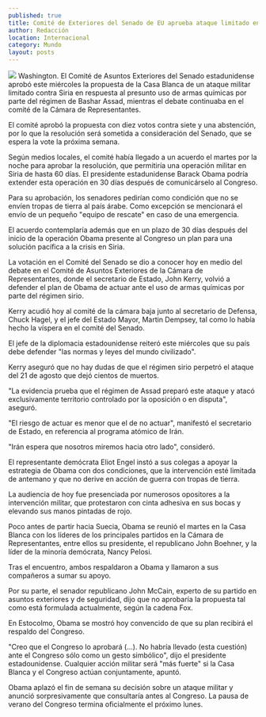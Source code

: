 ```yaml
---
published: true
title: Comité de Exteriores del Senado de EU aprueba ataque limitado en Siria
author: Redacción
location: Internacional
category: Mundo
layout: posts
---
```


![](http://i.imgur.com/1AzM1Yym.jpg)
Washington. El Comité de Asuntos Exteriores del Senado estadunidense aprobó este miércoles la propuesta de la Casa Blanca de un ataque militar limitado contra Siria en respuesta al presunto uso de armas químicas por parte del régimen de Bashar Assad, mientras el debate continuaba en el comité de la Cámara de Representantes.

El comité aprobó la propuesta con diez votos contra siete y una abstención, por lo que la resolución será sometida a consideración del Senado, que se espera la vote la próxima semana.

Según medios locales, el comité había llegado a un acuerdo el martes por la noche para aprobar la resolución, que permitiría una operación militar en Siria de hasta 60 días. El presidente estadunidense Barack Obama podría extender esta operación en 30 días después de comunicárselo al Congreso.

Para su aprobación, los senadores pedirían como condición que no se envíen tropas de tierra al país árabe. Como excepción se mencionará el envío de un pequeño "equipo de rescate" en caso de una emergencia.

El acuerdo contemplaría además que en un plazo de 30 días después del inicio de la operación Obama presente al Congreso un plan para una solución pacífica a la crisis en Siria.

La votación en el Comité del Senado se dio a conocer hoy en medio del debate en el Comité de Asuntos Exteriores de la Cámara de Representantes, donde el secretario de Estado, John Kerry, volvió a defender el plan de Obama de actuar ante el uso de armas químicas por parte del régimen sirio.

Kerry acudió hoy al comité de la cámara baja junto al secretario de Defensa, Chuck Hagel, y el jefe del Estado Mayor, Martin Dempsey, tal como lo había hecho la víspera en el comité del Senado.

El jefe de la diplomacia estadounidense reiteró este miércoles que su país debe defender "las normas y leyes del mundo civilizado".

Kerry aseguró que no hay dudas de que el régimen sirio perpetró el ataque del 21 de agosto que dejó cientos de muertos.

"La evidencia prueba que el régimen de Assad preparó este ataque y atacó exclusivamente territorio controlado por la oposición o en disputa", aseguró.

"El riesgo de actuar es menor que el de no actuar", manifestó el secretario de Estado, en referencia al programa atómico de Irán.

"Irán espera que nosotros miremos hacia otro lado", consideró.

El representante demócrata Eliot Engel instó a sus colegas a apoyar la estrategia de Obama con dos condiciones, que la intervención esté limitada de antemano y que no derive en acción de guerra con tropas de tierra.

La audiencia de hoy fue presenciada por numerosos opositores a la intervención militar, que protestaron con cinta adhesiva en sus bocas y elevando sus manos pintadas de rojo.

Poco antes de partir hacia Suecia, Obama se reunió el martes en la Casa Blanca con los líderes de los principales partidos en la Cámara de Representantes, entre ellos su presidente, el republicano John Boehner, y la líder de la minoría demócrata, Nancy Pelosi.

Tras el encuentro, ambos respaldaron a Obama y llamaron a sus compañeros a sumar su apoyo.

Por su parte, el senador republicano John McCain, experto de su partido en asuntos exteriores y de seguridad, dijo que no aprobaría la propuesta tal como está formulada actualmente, según la cadena Fox.

En Estocolmo, Obama se mostró hoy convencido de que su plan recibirá el respaldo del Congreso.

"Creo que el Congreso lo aprobará (...). No habría llevado (esta cuestión) ante el Congreso sólo como un gesto simbólico", dijo el presidente estadounidense. Cualquier acción militar será "más fuerte" si la Casa Blanca y el Congreso actúan conjuntamente, apuntó.

Obama aplazó el fin de semana su decisión sobre un ataque militar y anunció sorpresivamente que consultaría antes al Congreso. La pausa de verano del Congreso termina oficialmente el próximo lunes.
